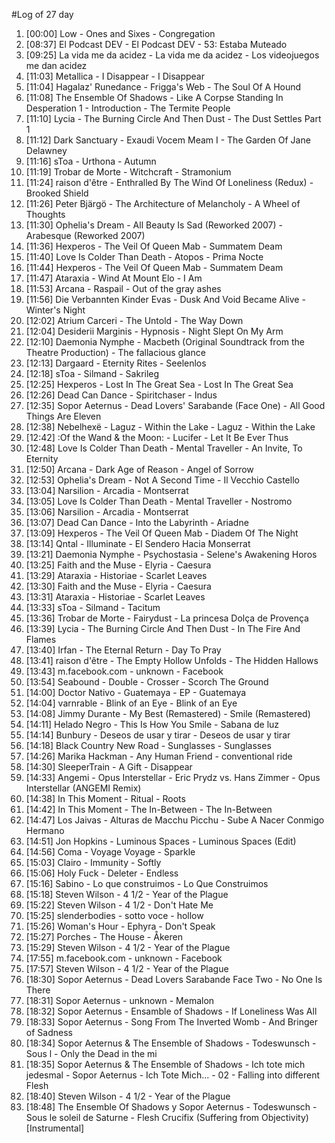 #Log of 27 day

1. [00:00] Low - Ones and Sixes - Congregation
1. [08:37] El Podcast DEV - El Podcast DEV - 53: Estaba Muteado
1. [09:25] La vida me da acidez - La vida me da acidez - Los videojuegos me dan acidez
1. [11:03] Metallica - I Disappear - I Disappear
1. [11:04] Hagalaz' Runedance - Frigga's Web - The Soul Of A Hound
1. [11:08] The Ensemble Of Shadows - Like A Corpse Standing In Desperation 1 - Introduction - The Termite People
1. [11:10] Lycia - The Burning Circle And Then Dust - The Dust Settles Part 1
1. [11:12] Dark Sanctuary - Exaudi Vocem Meam I - The Garden Of Jane Delawney
1. [11:16] sToa - Urthona - Autumn
1. [11:19] Trobar de Morte - Witchcraft - Stramonium
1. [11:24] raison d'être - Enthralled By The Wind Of Loneliness (Redux) - Brooked Shield
1. [11:26] Peter Bjärgö - The Architecture of Melancholy - A Wheel of Thoughts
1. [11:30] Ophelia's Dream - All Beauty Is Sad (Reworked 2007) - Arabesque (Reworked 2007)
1. [11:36] Hexperos - The Veil Of Queen Mab - Summatem Deam
1. [11:40] Love Is Colder Than Death - Atopos - Prima Nocte
1. [11:44] Hexperos - The Veil Of Queen Mab - Summatem Deam
1. [11:47] Ataraxia - Wind At Mount Elo - I Am
1. [11:53] Arcana - Raspail - Out of the gray ashes
1. [11:56] Die Verbannten Kinder Evas - Dusk And Void Became Alive - Winter's Night
1. [12:02] Atrium Carceri - The Untold - The Way Down
1. [12:04] Desiderii Marginis - Hypnosis - Night Slept On My Arm
1. [12:10] Daemonia Nymphe - Macbeth (Original Soundtrack from the Theatre Production) - The fallacious glance
1. [12:13] Dargaard - Eternity Rites - Seelenlos
1. [12:18] sToa - Silmand - Sakrileg
1. [12:25] Hexperos - Lost In The Great Sea - Lost In The Great Sea
1. [12:26] Dead Can Dance - Spiritchaser - Indus
1. [12:35] Sopor Aeternus - Dead Lovers' Sarabande (Face One) - All Good Things Are Eleven
1. [12:38] Nebelhexë - Laguz - Within the Lake - Laguz - Within the Lake
1. [12:42] :Of the Wand & the Moon: - Lucifer - Let It Be Ever Thus
1. [12:48] Love Is Colder Than Death - Mental Traveller - An Invite, To Eternity
1. [12:50] Arcana - Dark Age of Reason - Angel of Sorrow
1. [12:53] Ophelia's Dream - Not A Second Time - Il Vecchio Castello
1. [13:04] Narsilion - Arcadia - Montserrat
1. [13:05] Love Is Colder Than Death - Mental Traveller - Nostromo
1. [13:06] Narsilion - Arcadia - Montserrat
1. [13:07] Dead Can Dance - Into the Labyrinth - Ariadne
1. [13:09] Hexperos - The Veil Of Queen Mab - Diadem Of The Night
1. [13:14] Qntal - Illuminate - El Sendero Hacia Monserrat
1. [13:21] Daemonia Nymphe - Psychostasia - Selene's Awakening Horos
1. [13:25] Faith and the Muse - Elyria - Caesura
1. [13:29] Ataraxia - Historiae - Scarlet Leaves
1. [13:30] Faith and the Muse - Elyria - Caesura
1. [13:31] Ataraxia - Historiae - Scarlet Leaves
1. [13:33] sToa - Silmand - Tacitum
1. [13:36] Trobar de Morte - Fairydust - La princesa Dolça de Provença
1. [13:39] Lycia - The Burning Circle And Then Dust - In The Fire And Flames
1. [13:40] Irfan - The Eternal Return - Day To Pray
1. [13:41] raison d'être - The Empty Hollow Unfolds - The Hidden Hallows
1. [13:43] m.facebook.com - unknown - Facebook
1. [13:54] Seabound - Double - Crosser - Scorch The Ground
1. [14:00] Doctor Nativo - Guatemaya - EP - Guatemaya
1. [14:04] varnrable - Blink of an Eye - Blink of an Eye
1. [14:08] Jimmy Durante - My Best (Remastered) - Smile (Remastered)
1. [14:11] Helado Negro - This Is How You Smile - Sabana de luz
1. [14:14] Bunbury - Deseos de usar y tirar - Deseos de usar y tirar
1. [14:18] Black Country New Road - Sunglasses - Sunglasses
1. [14:26] Marika Hackman - Any Human Friend - conventional ride
1. [14:30] SleeperTrain - A Gift - Disappear
1. [14:33] Angemi - Opus Interstellar - Eric Prydz vs. Hans Zimmer - Opus Interstellar (ANGEMI Remix)
1. [14:38] In This Moment - Ritual - Roots
1. [14:42] In This Moment - The In-Between - The In-Between
1. [14:47] Los Jaivas - Alturas de Macchu Picchu - Sube A Nacer Conmigo Hermano
1. [14:51] Jon Hopkins - Luminous Spaces - Luminous Spaces (Edit)
1. [14:56] Coma - Voyage Voyage - Sparkle
1. [15:03] Clairo - Immunity - Softly
1. [15:06] Holy Fuck - Deleter - Endless
1. [15:16] Sabino - Lo que construimos - Lo Que Construimos
1. [15:18] Steven Wilson - 4 1/2 - Year of the Plague
1. [15:22] Steven Wilson - 4 1/2 - Don't Hate Me
1. [15:25] slenderbodies - sotto voce - hollow
1. [15:26] Woman's Hour - Ephyra - Don't Speak
1. [15:27] Porches - The House - Åkeren
1. [15:29] Steven Wilson - 4 1/2 - Year of the Plague
1. [17:55] m.facebook.com - unknown - Facebook
1. [17:57] Steven Wilson - 4 1/2 - Year of the Plague
1. [18:30] Sopor Aeternus - Dead Lovers Sarabande Face Two - No One Is There
1. [18:31] Sopor Aeternus - unknown - Memalon
1. [18:32] Sopor Aeternus - Ensamble of Shadows - If Loneliness Was All
1. [18:33] Sopor Aeternus - Song From The Inverted Womb - And Bringer of Sadness
1. [18:34] Sopor Aeternus & The Ensemble of Shadows - Todeswunsch - Sous l - Only the Dead in the mi
1. [18:35] Sopor Aeternus & The Ensemble of Shadows - Ich tote mich jedesmal - Sopor Aeternus - Ich Tote Mich... - 02 - Falling into different Flesh
1. [18:40] Steven Wilson - 4 1/2 - Year of the Plague
1. [18:48] The Ensemble Of Shadows y Sopor Aeternus - Todeswunsch - Sous le soleil de Saturne - Flesh Crucifix (Suffering from Objectivity) [Instrumental]
